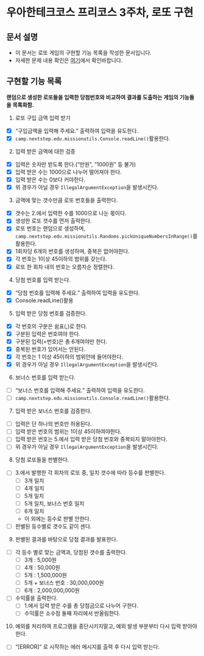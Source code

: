 # 우아한테크코스 프리코스 3주차, 로또 구현

## 문서 설명

- 이 문서는 로또 게임의 구현할 기능 목록을 작성한 문서입니다.
- 자세한 문제 내용 확인은 [여기](https://github.com/jy016011/java-lotto-6/blob/main/README.md)에서 확인바랍니다.

## 구현할 기능 목록

**랜덤으로 생성한 로또들을 입력한 당첨번호와 비교하여 결과를 도출하는 게임의 기능들을 목록화함.**

1. 로또 구입 금액 입력 받기

- [X] “구입금액을 입력해 주세요.” 출력하여 입력을 유도한다.
- [X] `camp.nextstep.edu.missionutils.Console.readLine()`활용한다.

2. 입력 받은 금액에 대한 검증

- [X] 입력은 숫자만 받도록 한다.(“만원”, “1000원” 등 불가)
- [X] 입력 받은 수는 1000으로 나누어 떨어져야 한다.
- [X] 입력 받은 수는 0보다 커야한다.
- [X] 위 경우가 아닐 경우 `IllegalArgumentException`을 발생시킨다.

3. 금액에 맞는 갯수만큼 로또 번호들을 출력한다.

- [X] 갯수는 2.에서 입력한 수를 1000으로 나눈 몫이다.
- [X] 생성한 로또 갯수를 먼저 출력한다.
- [X] 로또 번호는 랜덤으로 생성하며, `camp.nextstep.edu.missionutils.Randoms.pickUniqueNumbersInRange()`를 활용한다.
- [X] 1회차당 6개의 번호를 생성하며, 중복은 없어야한다.
- [X] 각 번호는 1이상 45이하의 범위를 갖는다.
- [X] 로또 한 회차 내의 번호는 오름차순 정렬한다.

4. 당첨 번호를 입력 받는다.

- [X] “당첨 번호를 입력해 주세요.” 출력하여 입력을 유도한다.
- [X] Console.readLine()활용

5. 입력 받은 당첨 번호를 검증한다.

- [X] 각 번호의 구분은 쉼표(,)로 한다.
- [X] 구분된 입력은 번호여야 한다.
- [X] 구분된 입력(=번호)은 총 6개여야만 한다.
- [X] 중복된 번호가 있어서는 안된다.
- [X] 각 번호는 1 이상 45이하의 범위안에 들어야한다.
- [X] 위 경우가 아닐 경우 `IllegalArgumentException`을 발생시킨다.

6. 보너스 번호를 입력 받는다.

- [ ] “보너스 번호를 입력해 주세요.” 출력하여 입력을 유도한다.
- [ ] `camp.nextstep.edu.missionutils.Console.readLine()`활용한다.

7. 입력 받은 보너스 번호를 검증한다.

- [ ] 입력은 단 하나의 번호만 허용된다.
- [ ] 입력 받은 번호의 범위는 1이상 45이하여야한다.
- [ ] 입력 받은 번호는 5.에서 입력 받은 당첨 번호와 중복되지 말아야한다.
- [ ] 위 경우가 아닐 경우 `IllegalArgumentException`을 발생시킨다.

8. 당첨 로또들을 판별한다.

- [ ] 3.에서 발행한 각 회차의 로또 중, 일치 갯수에 따라 등수를 판별한다.
    - [ ] 3개 일치
    - [ ] 4개 일치
    - [ ] 5개 일치
    - [ ] 5개 일치, 보너스 번호 일치
    - [ ] 6개 일치
    - 이 외에는 등수로 판별 안한다.
- [ ] 판별된 등수별로 갯수도 같이 센다.

9. 판별된 결과를 바탕으로 당첨 결과를 발표한다.

- [ ] 각 등수 별로 맞는 금액과, 당첨된 갯수를 출력한다.
    - [ ] 3개 : 5,000원
    - [ ] 4개 : 50,000원
    - [ ] 5개 : 1,500,000원
    - [ ] 5개 + 보너스 번호 : 30,000,000원
    - [ ] 6개 : 2,000,000,000원
- [ ] 수익률을 출력한다.
    - [ ] 1.에서 입력 받은 수를 총 당첨금으로 나누어 구한다.
    - [ ] 수익률은 소수점 둘째 자리에서 반올림한다.

10. 예외를 처리하여 프로그램을 중단시키지말고, 예외 발생 부분부터 다시 입력 받아야한다.

- [ ] “[ERROR]” 로 시작하는 에러 메시지를 출력 후 다시 입력 받는다.



